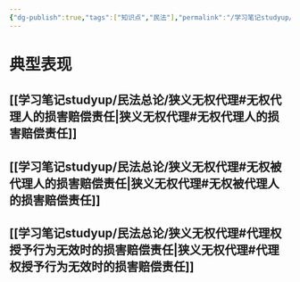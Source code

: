 ```yaml
---
{"dg-publish":true,"tags":["知识点","民法"],"permalink":"/学习笔记studyup/民法总论/损害赔偿责任/","dgPassFrontmatter":true,"created":"2024-11-19T11:24:56.881+08:00","updated":"2024-11-22T16:05:06.757+08:00"}
---
```


# 典型表现
## [[学习笔记studyup/民法总论/狭义无权代理#无权代理人的损害赔偿责任\|狭义无权代理#无权代理人的损害赔偿责任]]
## [[学习笔记studyup/民法总论/狭义无权代理#无权被代理人的损害赔偿责任\|狭义无权代理#无权被代理人的损害赔偿责任]]
## [[学习笔记studyup/民法总论/狭义无权代理#代理权授予行为无效时的损害赔偿责任\|狭义无权代理#代理权授予行为无效时的损害赔偿责任]]